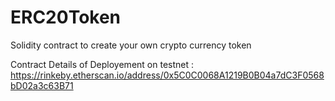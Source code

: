 # ERC20Token
Solidity contract to create your own crypto currency token

Contract Details of Deployement on testnet : https://rinkeby.etherscan.io/address/0x5C0C0068A1219B0B04a7dC3F0568bD02a3c63B71
